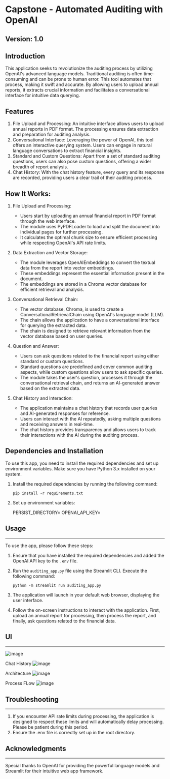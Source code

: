 # Capstone - Automated Auditing with OpenAI

## Version: 1.0

## Introduction
This application seeks to revolutionize the auditing process by utilizing OpenAI's advanced language models. Traditional auditing is often time-consuming and can be prone to human error. This tool automates that process, making it swift and accurate. By allowing users to upload annual reports, it extracts crucial information and facilitates a conversational interface for intuitive data querying.

## Features
1. File Upload and Processing: An intuitive interface allows users to upload annual reports in PDF format. The processing ensures data extraction and preparation for auditing analysis.
2. Conversational Interface: Leveraging the power of OpenAI, this tool offers an interactive querying system. Users can engage in natural language conversations to extract financial insights.
3. Standard and Custom Questions: Apart from a set of standard auditing questions, users can also pose custom questions, offering a wider breadth of report analysis.
4. Chat History: With the chat history feature, every query and its response are recorded, providing users a clear trail of their auditing process.

## How It Works:

1. File Upload and Processing:
   - Users start by uploading an annual financial report in PDF format through the web interface.
   - The module uses PyPDFLoader to load and split the document into individual pages for further processing.
   - It calculates the optimal chunk size to ensure efficient processing while respecting OpenAI's API rate limits.

2. Data Extraction and Vector Storage:
   - The module leverages OpenAIEmbeddings to convert the textual data from the report into vector embeddings.
   - These embeddings represent the essential information present in the document.
   - The embeddings are stored in a Chroma vector database for efficient retrieval and analysis.

3. Conversational Retrieval Chain:
   - The vector database, Chroma, is used to create a ConversationalRetrievalChain using OpenAI's language model (LLM).
   - The chain allows the application to have a conversational interface for querying the extracted data.
   - The chain is designed to retrieve relevant information from the vector database based on user queries.

4. Question and Answer:
   - Users can ask questions related to the financial report using either standard or custom questions.
   - Standard questions are predefined and cover common auditing aspects, while custom questions allow users to ask specific queries.
   - The module takes the user's question, processes it through the conversational retrieval chain, and returns an AI-generated answer based on the extracted data.

5. Chat History and Interaction:
   - The application maintains a chat history that records user queries and AI-generated responses for reference.
   - Users can interact with the AI repeatedly, asking multiple questions and receiving answers in real-time.
   - The chat history provides transparency and allows users to track their interactions with the AI during the auditing process.

## Dependencies and Installation
To use this app, you need to install the required dependencies and set up environment variables. Make sure you have Python 3.x installed on your system.
1. Install the required dependencies by running the following command:
   ```
   pip install -r requirements.txt
   ```
2. Set up environment variables:
    
    PERSIST_DIRECTORY=<Directory for storing vector data during processing>
    OPENAI_API_KEY=<Your OpenAI API key>

## Usage
-----
To use the app, please follow these steps:

1. Ensure that you have installed the required dependencies and added the OpenAI API key to the `.env` file.

2. Run the `auditing_app.py` file using the Streamlit CLI. Execute the following command:
   ```
   python -m streamlit run auditing_app.py
   ```

3. The application will launch in your default web browser, displaying the user interface.

4. Follow the on-screen instructions to interact with the application. First, upload an annual report   for processing, then process the report, and finally, ask questions related to the financial data.

## UI
-----

![image](https://github.com/sardanaGagan/Capstone/assets/147447575/57afd250-f040-4921-bd8b-471cdd4cf8a4)

Chat History
![image](https://github.com/sardanaGagan/Capstone/assets/147447575/6658ae87-0f19-4f41-8d49-306361f77253)

Architecture
![image](https://github.com/sardanaGagan/Capstone/assets/147447575/0e156afc-eeb6-456d-af4d-de41c04a10ff)

Process FLow
![image](https://github.com/sardanaGagan/Capstone/assets/147447575/88ca9aeb-f872-468b-bee2-8e9b8dbb66bd)


## Troubleshooting
-----
1. If you encounter API rate limits during processing, the application is designed to respect these limits and will automatically delay processing. Please be patient during this period.
2. Ensure the .env file is correctly set up in the root directory.

## Acknowledgments
-----
Special thanks to OpenAI for providing the powerful language models and Streamlit for their intuitive web app framework.

